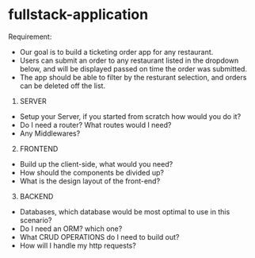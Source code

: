 # fullstack-application
Requirement: 
- Our goal is to build a ticketing order app for any restaurant. 
- Users can submit an order to any restaurant listed in the dropdown below, and will be displayed passed on time the order was submitted. 
- The app should be able to filter by the resturant selection, and orders can be deleted off the list.

1. SERVER
  - Setup your Server, if you started from scratch how would you do it?
  - Do I need a router? What routes would I need?
  - Any Middlewares?

2. FRONTEND
  - Build up the client-side, what would you need? 
  - How should the components be divided up?
  - What is the design layout of the front-end?

3. BACKEND
  - Databases, which database would be most optimal to use in this scenario?
  - Do I need an ORM? which one?
  - What CRUD OPERATIONS do I need to build out?
  - How will I handle my http requests?

